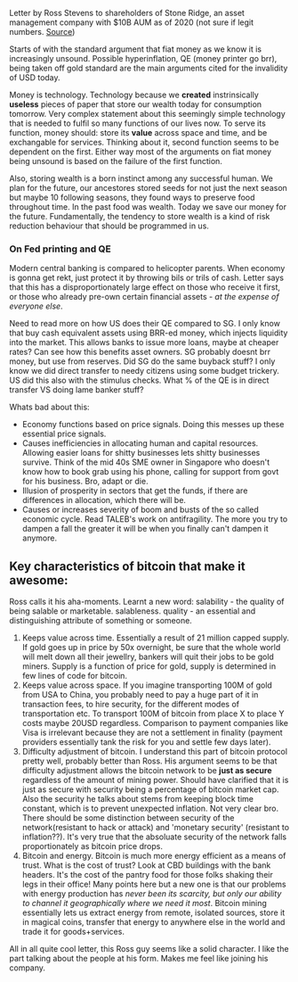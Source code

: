 Letter by Ross Stevens to shareholders of Stone Ridge, an asset management company with $10B AUM as of 2020 (not sure if legit numbers. [Source](https://www.preqin.com/data/profile/fund-manager/stone-ridge-asset-management/102406))

Starts of with the standard argument that fiat money as we know it is increasingly unsound. Possible hyperinflation, QE (money printer go brr), being taken off gold standard are the main arguments cited for the invalidity of USD today. 

Money is technology. Technology because we **created** instrinsically **useless** pieces of paper that store our wealth today for consumption tomorrow. Very complex statement about this seemingly simple technology that is needed to fulfil so many functions of our lives now. To serve its function, money should: store its **value** across space and time, and be exchangable for services. Thinking about it, second function seems to be dependent on the first. Either way most of the arguments on fiat money being unsound is based on the failure of the first function.

Also, storing wealth is a born instinct among any successful human. We plan for the future, our ancestores stored seeds for not just the next season but maybe 10 following seasons, they found ways to preserve food throughout time. In the past food was wealth. Today we save our money for the future. Fundamentally, the tendency to store wealth is a kind of risk reduction behaviour that should be programmed in us. 

### On Fed printing and QE
Modern central banking is compared to helicopter parents. When economy is gonna get rekt, just protect it by throwing bils or trils of cash. Letter says that this has a disproportionately large effect on those who receive it first, or those who already pre-own certain financial assets - *at the expense of everyone else*. 

Need to read more on how US does their QE compared to SG. I only know that buy cash equivalent assets using BRR-ed money, which injects liquidity into the market. This allows banks to issue more loans, maybe at cheaper rates? Can see how this benefits asset owners. SG probably doesnt brr money, but use from reserves. Did SG do the same buyback stuff? I only know we did direct transfer to needy citizens using some budget trickery. US did this also with the stimulus checks. What % of the QE is in direct transfer VS doing lame banker stuff?

Whats bad about this:
- Economy functions based on price signals. Doing this messes up these essential price signals.
- Causes inefficiencies in allocating human and capital resources. Allowing easier loans for shitty businesses lets shitty businesses survive. Think of the mid 40s SME owner in Singapore who doesn't know how to book grab using his phone, calling for support from govt for his business. Bro, adapt or die.
- Illusion of prosperity in sectors that get the funds, if there are differences in allocation, which there will be.
- Causes or increases severity of boom and busts of the so called economic cycle. Read TALEB's work on antifragility. The more you try to dampen a fall the greater it will be when you finally can't dampen it anymore.


## Key characteristics of bitcoin that make it awesome:
Ross calls it his aha-moments. Learnt a new word: salability - the quality of being salable or marketable. salableness. quality - an essential and distinguishing attribute of something or someone.

1. Keeps value across time. Essentially a result of 21 million capped supply. If gold goes up in price by 50x overnight, be sure that the whole world will melt down all their jewellry, bankers will quit their jobs to be gold miners. Supply is a function of price for gold, supply is determined in few lines of code for bitcoin.
2. Keeps value across space. If you imagine transporting 100M of gold from USA to China, you probably need to pay a huge part of it in transaction fees, to hire security, for the different modes of transportation etc. To transport 100M of bitcoin from place X to place Y costs maybe 20USD regardless. Comparison to payment companies like Visa is irrelevant because they are not a settlement in finality (payment providers essentially tank the risk for you and settle few days later).
3. Difficulty adjustment of bitcoin. I understand this part of bitcoin protocol pretty well, probably better than Ross. His argument seems to be that difficulty adjustment allows the bitcoin network to be **just as secure** regardless of the amount of mining power. Should have clarified that it is just as secure with security being a percentage of bitcoin market cap. Also the security he talks about stems from keeping block time constant, which is to prevent unexpected inflation. Not very clear bro. There should be some distinction between security of the network(resistant to hack or attack) and 'monetary security' (resistant to inflation??). It's very true that the absoluate security of the network falls proportionately as bitcoin price drops.
4.  Bitcoin and energy. Bitcoin is much more energy efficient as a means of trust. What is the cost of trust? Look at CBD buildings with the bank headers. It's the cost of the pantry food for those folks shaking their legs in their office! Many points here but a new one is that our problems with energy production has *never been its scarcity, but only our ability to channel it geographically where we need it most*. Bitcoin mining essentially lets us extract energy from remote, isolated sources, store it in magical coins, transfer that energy to anywhere else in the world and trade it for goods+services. 

All in all quite cool letter, this Ross guy seems like a solid character. I like the part talking about the people at his form. Makes me feel like joining his company.